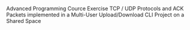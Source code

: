 Advanced Programming Cource Exercise
TCP / UDP Protocols and ACK Packets implemented in a Multi-User Upload/Download CLI Project on a Shared Space
